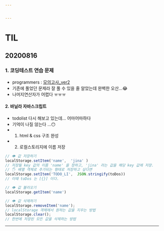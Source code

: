 ```yaml
---


---
```


<h1 id="til">TIL</h1>
<h2 id="section">20200816</h2>
<h3 id="코딩테스트-연습-문제">1. 코딩테스트 연습 문제</h3>
<ul>
<li>programmers : <a href="https://github.com/jina95/TIL/blob/master/Algorithm/LEVEL%201/%EB%AA%A8%EC%9D%98%EA%B3%A0%EC%82%AC_ver2.html">모의고사_ver2</a></li>
<li>기존에 풀었던 문제라 잘 풀 수 있을 줄 알았는데 완벽한 오산…😂</li>
<li>나머지연산자가 어렵다 ㅠㅠㅠ</li>
</ul>
<h4 id="바닐라-자바스크립트">2. 바닐라 자바스크립트</h4>
<ul>
<li>todolist 다시 해보고 있는데… 어마어마하다</li>
<li>기억이 나질 않는다 …😶</li>
<li>
<ol>
<li>html &amp; css 구조 완성</li>
</ol>
</li>
<li>
<ol start="2">
<li>로컬스토리지에 이름 저장</li>
</ol>
</li>
</ul>

```javascript
// 👁 값 저장하기
localStorage.setItem('name',  'jina' )
// 저장될 key 값의 이름 'name' 을 정하고, 'jina' 라는 값을 해당 key 값에 저장.
// 🖐 배열 객체로 추가되는 형태로 저장하고 싶다면 
localStorage.setItem('TODO_LI',  JSON.stringify(toDos))
// 이때 toDos 는 [{}] 이다.

// 👁 값 불러오기
localStorage.getItem('name')

// 👁 값 삭제하기
localStorage.removeItem('name');  
// localStorage 객체에서 원하는 값을 지우는 방법  
localStorage.clear();  
// 한번에 저장된 모든 값을 삭제하는 방법
```

<hr>

